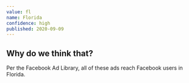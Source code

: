 ```yaml
---
value: fl
name: Florida
confidence: high
published: 2020-09-09
---
```


## Why do we think that?

Per the Facebook Ad Library, all of these ads reach Facebook users in Florida.
